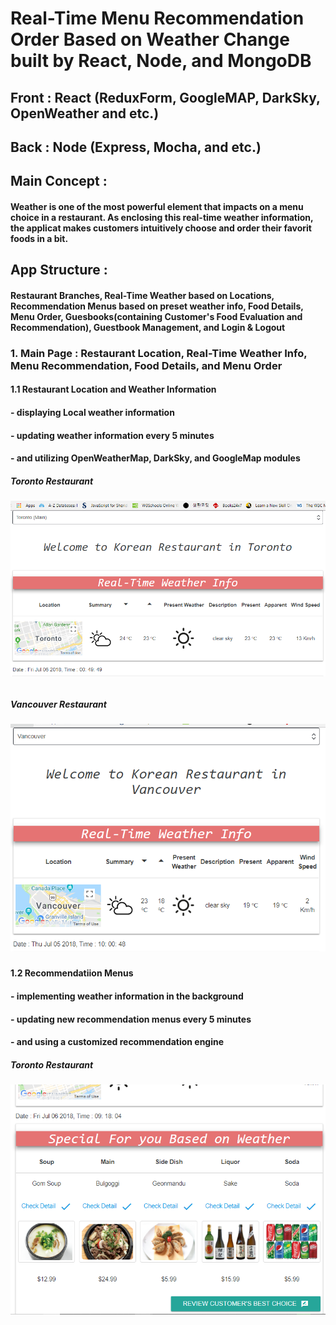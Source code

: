 # Real-Time Menu Recommendation Order Based on Weather Change built by React, Node, and MongoDB

## Front : React (ReduxForm, GoogleMAP, DarkSky, OpenWeather and etc.)
## Back : Node (Express, Mocha, and etc.)

## Main Concept :
#### Weather is one of the most powerful element that impacts on a menu choice in a restaurant. As enclosing this real-time weather information, the applicat makes customers intuitively choose and order their favorit foods in a bit.

## App Structure :
#### Restaurant Branches, Real-Time Weather based on Locations, Recommendation Menus based on preset weather info, Food Details, Menu Order, Guesbooks(containing Customer's Food Evaluation and Recommendation), Guestbook Management, and Login & Logout

### 1. Main Page : Restaurant Location, Real-Time Weather Info, Menu Recommendation, Food Details, and Menu Order
#### 1.1 Restaurant Location and Weather Information
####      - displaying Local weather information 
####      - updating weather information every 5 minutes 
####      - and utilizing OpenWeatherMap, DarkSky, and GoogleMap modules
##### Toronto Restaurant
###### ![Main Page1](weather_t.PNG)
##### Vancouver Restaurant
##### ![Main_Page2](weather_v.PNG)
#### 1.2 Recommendatiion Menus  
####      - implementing weather information in the background
####      - updating new recommendation menus every 5 minutes
####      - and using a customized recommendation engine
##### Toronto Restaurant
###### ![Recommendation_Menu](menu_recommendation.PNG)
##### 
##### 
